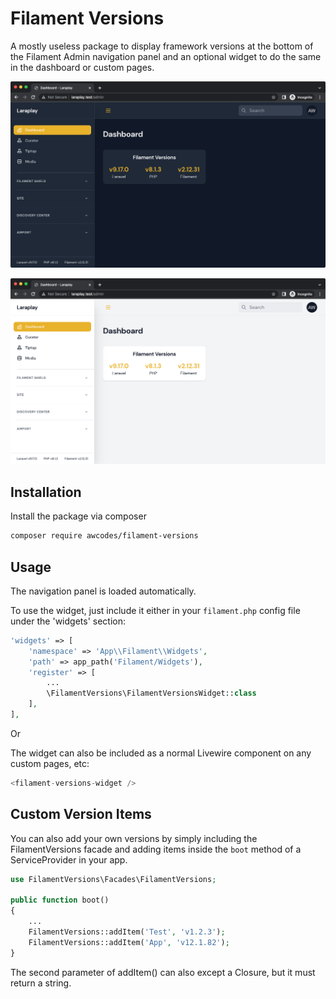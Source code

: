 # Filament Versions

A mostly useless package to display framework versions at the bottom of the Filament Admin navigation panel and an optional widget to do the same in the dashboard or custom pages.

![Dark mode screen shot](./images/screenshot-dark.png)

![Light mode screen shot](./images/screenshot-light.png)

## Installation

Install the package via composer

```bash
composer require awcodes/filament-versions
```

## Usage

The navigation panel is loaded automatically.

To use the widget, just include it either in your `filament.php` config file under the 'widgets' section:

```php
'widgets' => [
    'namespace' => 'App\\Filament\\Widgets',
    'path' => app_path('Filament/Widgets'),
    'register' => [
        ...
        \FilamentVersions\FilamentVersionsWidget::class
    ],
],
```

Or

The widget can also be included as a normal Livewire component on any custom pages, etc:

```php
<filament-versions-widget />
```

## Custom Version Items

You can also add your own versions by simply including the FilamentVersions facade and adding items inside the `boot` method of a ServiceProvider in your app.

```php
use FilamentVersions\Facades\FilamentVersions;

public function boot()
{
    ...
    FilamentVersions::addItem('Test', 'v1.2.3');
    FilamentVersions::addItem('App', 'v12.1.82');
}
```

The second parameter of addItem() can also except a Closure, but it must return a string.
